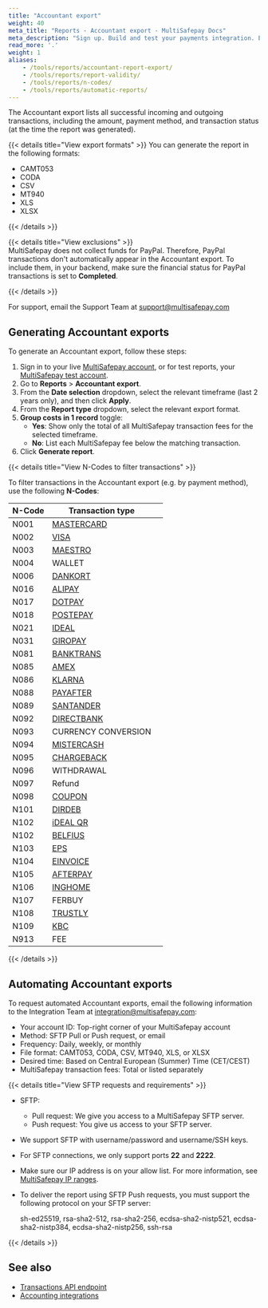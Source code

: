 ```yaml
---
title: "Accountant export"
weight: 40
meta_title: "Reports - Accountant export - MultiSafepay Docs"
meta_description: "Sign up. Build and test your payments integration. Explore our products and services. Use our API Reference, SDKs, and wrappers. Get support."
read_more: '.'
weight: 1
aliases:
    - /tools/reports/accountant-report-export/
    - /tools/reports/report-validity/
    - /tools/reports/n-codes/
    - /tools/reports/automatic-reports/
---
```


The Accountant export lists all successful incoming and outgoing transactions, including the amount, payment method, and transaction status (at the time the report was generated).

{{< details title="View export formats" >}}
You can generate the report in the following formats:

* CAMT053
* CODA
* CSV
* MT940
* XLS
* XLSX

{{< /details >}}

{{< details title="View exclusions" >}}
&nbsp;  
MultiSafepay does not collect funds for PayPal. Therefore, PayPal transactions don't automatically appear in the Accountant export. To include them, in your backend, make sure the financial status for PayPal transactions is set to **Completed**.

{{< /details >}}

For support, email the Support Team at <support@multisafepay.com>

## Generating Accountant exports

To generate an Accountant export, follow these steps:

1. Sign in to your live [MultiSafepay account](https://merchant.multisafepay.com), or for test reports, your [MultiSafepay test account](https://testmerchant.multisafepay.com).
2. Go to **Reports** > **Accountant export**.
3. From the **Date selection** dropdown, select the relevant timeframe (last 2 years only), and then click **Apply**.
4. From the **Report type** dropdown, select the relevant export format. 
5. **Group costs in 1 record** toggle:   
    - **Yes**: Show only the total of all MultiSafepay transaction fees for the selected timeframe.
    - **No**: List each MultiSafepay fee below the matching transaction.
6. Click **Generate report**.

{{< details title="View N-Codes to filter transactions" >}}

To filter transactions in the Accountant export (e.g. by payment method), use the following **N-Codes**:

| N-Code | Transaction type                                        |   |
|--------|---------------------------------------------------------|---|
| N001   | [MASTERCARD](/payment-methods/credit-and-debit-cards/mastercard)             |   |
| N002   | [VISA](/payment-methods/credit-and-debit-cards/mastercard)                   |   |
| N003   | [MAESTRO](/payment-methods/credit-and-debit-cards/maestro)                    |   |
| N004   | WALLET                                                  |   |
| N006   | [DANKORT](/payment-methods/credit-and-debit-cards/dankort)       |   |
| N016   | [ALIPAY](/payment-methods/wallet/alipay)                      |   |
| N017   | [DOTPAY](/payment-methods/banks/dotpay)                      |   |
| N018   | [POSTEPAY](/payment-methods/credit-and-debit-cards/postepay)      |   |
| N021   | [IDEAL](/payment-methods/banks/ideal)                        |   |
| N031   | [GIROPAY](/payment-methods/banks/giropay)                    |   |
| N081   | [BANKTRANS](/payment-methods/banks/bank-transfer)            |   |
| N085   | [AMEX](/payment-methods/credit-and-debit-cards/american-express)                   |   |
| N086   | [KLARNA](/payment-methods/billing-suite/klarna)                      |   |
| N088   | [PAYAFTER](/payment-methods/billing-suite/pay-after-delivery)        |   |
| N089   | [SANTANDER](/payment-methods/billing-suite/betaalpermaand)               |   |
| N092   | [DIRECTBANK](/payment-methods/banks/sofort-banking)          |   |
| N093   | CURRENCY CONVERSION                                     |   |
| N094   | [MISTERCASH](/payment-methods/banks/bancontact)              |   |
| N095   | [CHARGEBACK](/faq/chargebacks) |   |
| N096   | WITHDRAWAL                                              |   |
| N097   | Refund                                                  |   |
| N098   | [COUPON](/payment-methods/prepaid-cards/gift-cards)                  |   |
| N101   | [DIRDEB](/payment-methods/banks/sepa-direct-debit)                |   |
| N102   | [iDEAL QR](/payment-methods/banks/idealqr)                   |   |
| N102   | [BELFIUS](/payment-methods/banks/belfius)                    |   |
| N103   | [EPS](/payment-methods/banks/eps)                            |   |
| N104   | [EINVOICE](/payment-methods/billing-suite/e-invoicing)               |   |
| N105   | [AFTERPAY](/payment-methods/billing-suite/afterpay)                  |   |
| N106   | [INGHOME](/payment-methods/banks/ing-home-pay)               |   |
| N107   | FERBUY                                                  |   |
| N108   | [TRUSTLY](/payment-methods/banks/trustly)                    |   |
| N109   | [KBC](/payment-methods/banks/kbc)                            |   |
| N913   | FEE                                                     |   |

{{< /details >}}

## Automating Accountant exports


To request automated Accountant exports, email the following information to the Integration Team at <integration@multisafepay.com>:

- Your account ID: Top-right corner of your MultiSafepay account
- Method: SFTP Pull or Push request, or email
- Frequency: Daily, weekly, or monthly
- File format: CAMT053, CODA, CSV, MT940, XLS, or XLSX
- Desired time: Based on Central European (Summer) Time (CET/CEST)
- MultiSafepay transaction fees: Total or listed separately

{{< details title="View SFTP requests and requirements" >}} 

- SFTP:  
  - Pull request: We give you access to a MultiSafepay SFTP server.
  - Push request: You give us access to your SFTP server.

- We support SFTP with username/password and username/SSH keys.
- For SFTP connections, we only support ports **22** and **2222**.
- Make sure our IP address is on your allow list. For more information, see [MultiSafepay IP ranges](/faq/general/ip-ranges).
- To deliver the report using SFTP Push requests, you must support the following protocol on your SFTP server:

  sh-ed25519,
  rsa-sha2-512,
  rsa-sha2-256,
  ecdsa-sha2-nistp521,
  ecdsa-sha2-nistp384,
  ecdsa-sha2-nistp256,
  ssh-rsa

{{< /details >}}

## See also

- [Transactions API endpoint](/business/accounting/transactions-api-endpoint/) 
- [Accounting integrations](/business/accounting/integrations/)
